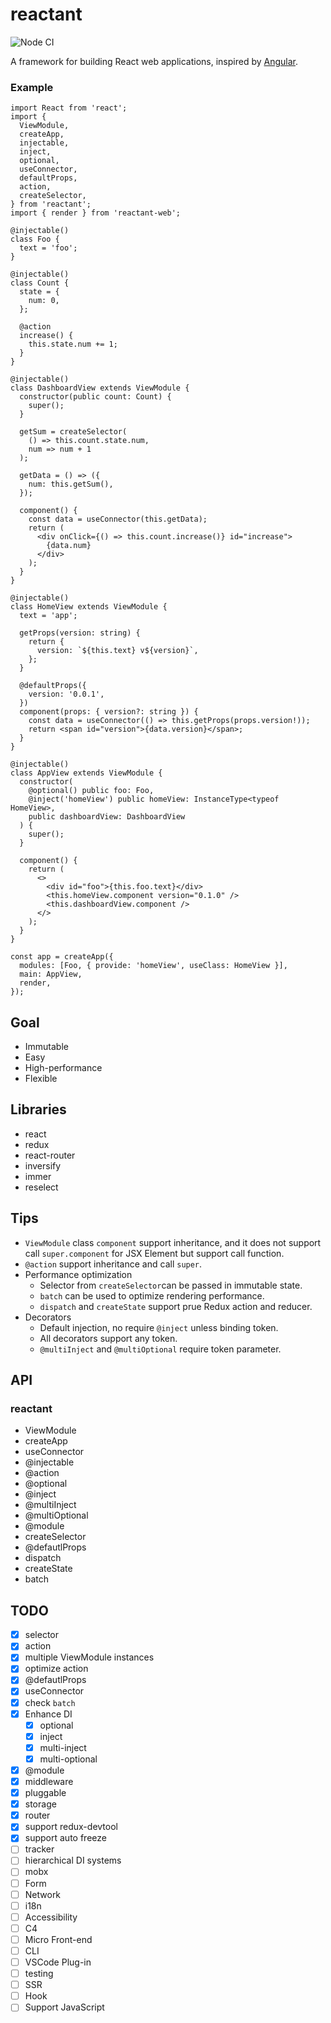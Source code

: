# reactant

![Node CI](https://github.com/unadlib/reactant/workflows/Node%20CI/badge.svg)

A framework for building React web applications, inspired by [Angular](https://angular.io/).

### Example

```tsx
import React from 'react';
import {
  ViewModule,
  createApp,
  injectable,
  inject,
  optional,
  useConnector,
  defaultProps,
  action,
  createSelector,
} from 'reactant';
import { render } from 'reactant-web';

@injectable()
class Foo {
  text = 'foo';
}

@injectable()
class Count {
  state = {
    num: 0,
  };

  @action
  increase() {
    this.state.num += 1;
  }
}

@injectable()
class DashboardView extends ViewModule {
  constructor(public count: Count) {
    super();
  }

  getSum = createSelector(
    () => this.count.state.num,
    num => num + 1
  );

  getData = () => ({
    num: this.getSum(),
  });

  component() {
    const data = useConnector(this.getData);
    return (
      <div onClick={() => this.count.increase()} id="increase">
        {data.num}
      </div>
    );
  }
}

@injectable()
class HomeView extends ViewModule {
  text = 'app';

  getProps(version: string) {
    return {
      version: `${this.text} v${version}`,
    };
  }

  @defaultProps({
    version: '0.0.1',
  })
  component(props: { version?: string }) {
    const data = useConnector(() => this.getProps(props.version!));
    return <span id="version">{data.version}</span>;
  }
}

@injectable()
class AppView extends ViewModule {
  constructor(
    @optional() public foo: Foo,
    @inject('homeView') public homeView: InstanceType<typeof HomeView>,
    public dashboardView: DashboardView
  ) {
    super();
  }

  component() {
    return (
      <>
        <div id="foo">{this.foo.text}</div>
        <this.homeView.component version="0.1.0" />
        <this.dashboardView.component />
      </>
    );
  }
}

const app = createApp({
  modules: [Foo, { provide: 'homeView', useClass: HomeView }],
  main: AppView,
  render,
});
```

## Goal

- Immutable
- Easy
- High-performance
- Flexible

## Libraries

- react
- redux
- react-router
- inversify
- immer
- reselect

## Tips

- `ViewModule` class `component` support inheritance, and it does not support call `super.component` for JSX Element but support call function.
- `@action` support inheritance and call `super`.
- Performance optimization
  - Selector from `createSelector`can be passed in immutable state.
  - `batch` can be used to optimize rendering performance.
  - `dispatch` and `createState` support prue Redux action and reducer.
- Decorators
  - Default injection, no require `@inject` unless binding token.
  - All decorators support any token.
  - `@multiInject` and `@multiOptional` require token parameter.

## API

### reactant

- ViewModule
- createApp
- useConnector
- @injectable
- @action
- @optional
- @inject
- @multiInject
- @multiOptional
- @module
- createSelector
- @defautlProps
- dispatch
- createState
- batch

## TODO

- [x] selector
- [x] action
- [x] multiple ViewModule instances
- [x] optimize action
- [x] @defautlProps
- [x] useConnector
- [x] check `batch`
- [x] Enhance DI
  - [x] optional
  - [x] inject
  - [x] multi-inject
  - [x] multi-optional
- [x] @module
- [x] middleware
- [x] pluggable
- [x] storage
- [x] router
- [x] support redux-devtool
- [x] support auto freeze
- [ ] tracker
- [ ] hierarchical DI systems
- [ ] mobx
- [ ] Form
- [ ] Network
- [ ] i18n
- [ ] Accessibility
- [ ] C4
- [ ] Micro Front-end
- [ ] CLI
- [ ] VSCode Plug-in
- [ ] testing
- [ ] SSR
- [ ] Hook
- [ ] Support JavaScript
